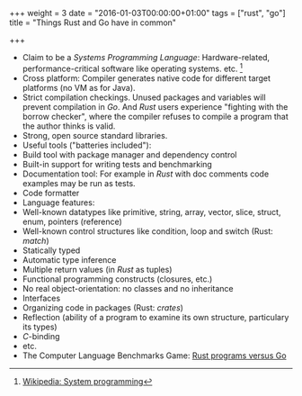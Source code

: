 +++
weight = 3
date = "2016-01-03T00:00:00+01:00"
tags = ["rust", "go"]
title = "Things Rust and Go have in common"

+++

<!--more-->

- Claim to be a _Systems Programming Language_: Hardware-related, performance-critical
software like operating systems. etc. [^1]
- Cross platform: Compiler generates native code for different target platforms
(no VM as for Java).
- Strict compilation checkings. Unused packages and variables will prevent
compilation in _Go_. And _Rust_ users experience "fighting with the borrow checker",
where the  compiler refuses to compile a program that the author thinks is valid.
- Strong, open source standard libraries.
- Useful tools ("batteries included"):
 - Build tool with package manager and dependency control
 - Built-in support for writing tests and benchmarking
 - Documentation tool: For example in _Rust_ with doc comments code examples may
 be run as tests.
 - Code formatter
- Language features:
 - Well-known datatypes like primitive, string, array, vector, slice, struct,
    enum, pointers (reference)
 - Well-known control structures like condition, loop and switch (Rust: _match_)
 - Statically typed
 - Automatic type inference
 - Multiple return values (in _Rust_ as tuples)
 - Functional programming constructs (closures, etc.)
 - No real object-orientation: no classes and no inheritance
 - Interfaces
 - Organizing code in packages (Rust: _crates_)
 - Reflection (ability of a program to examine its own structure, particulary its types)
 - _C_-binding
 - etc.
- The Computer Language Benchmarks Game: [Rust programs versus Go](http://benchmarksgame.alioth.debian.org/u64q/compare.php?lang=rust&lang2=go)

[^1]: [Wikipedia: System programming](https://en.wikipedia.org/wiki/System_programming)
